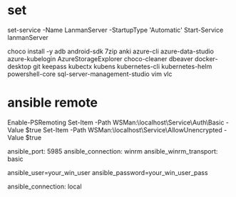 # set

set-service -Name LanmanServer -StartupType 'Automatic'
Start-Service lanmanServer

choco install -y adb android-sdk 7zip anki azure-cli azure-data-studio azure-kubelogin AzureStorageExplorer choco-cleaner dbeaver docker-desktop git keepass kubectx kubens kubernetes-cli kubernetes-helm powershell-core sql-server-management-studio vim vlc

# ansible remote
Enable-PSRemoting
Set-Item -Path WSMan:\localhost\Service\Auth\Basic -Value $true
Set-Item -Path WSMan:\localhost\Service\AllowUnencrypted -Value $true



ansible_port: 5985
ansible_connection: winrm
ansible_winrm_transport: basic

ansible_user=your_win_user
ansible_password=your_win_user_pass

ansible_connection: local

